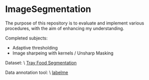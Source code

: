 # ImageSegmentation
The purpose of this repository is to evaluate and implement various procedures, with the aim of enhancing my understanding.

Completed subjects:
* Adaptive thresholding 
* Image sharpeing with kernels / Unsharp Masking


Dataset: \\
[Tray Food Segmentation](https://www.kaggle.com/datasets/thezaza102/tray-food-segmentation)

Data annotation tool: \\
[labelme](https://github.com/wkentaro/labelme)
